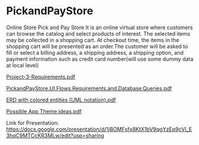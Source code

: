 # PickandPayStore
Online Store
Pick and Pay Store
It is an online virtual store where customers can browse the catalog and select products of interest. 
The selected items may be collected in a shopping cart. At checkout time, the items in the shopping cart will be presented as an order.The customer will be asked to fill or select a billing address, a shipping address, a shipping option, and payment information such as credit card number(will use some dummy data at local level)

[Project-3-Requirements.pdf](https://github.com/algoives/PickandPayStore/files/8411348/Project-3-Requirements.pdf)


[PickandPayStore.UI.Flows.Requirements.and.Database.Queries.pdf](https://github.com/algoives/PickandPayStore/files/8411353/PickandPayStore.UI.Flows.Requirements.and.Database.Queries.pdf)

[ERD with colored entities (UML notation).pdf](https://github.com/algoives/PickandPayStore/files/8530923/ERD.with.colored.entities.UML.notation.pdf)

[Possible App Theme ideas.pdf](https://github.com/algoives/PickandPayStore/files/8411338/Possible.App.Theme.ideas.pdf)

Link for Presentation:   https://docs.google.com/presentation/d/1jBOMFsfx8KtX1bV9qgYzEp9cVI_E3hqC9MTCcKR3MLw/edit?usp=sharing
